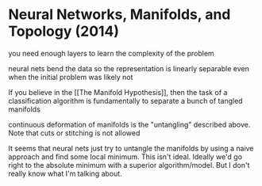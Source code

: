 # Neural Networks, Manifolds, and Topology (2014)

you need enough layers to learn the complexity of the problem

neural nets bend the data so the representation is linearly separable even when the initial problem was likely not

If you believe in the [[The Manifold Hypothesis]], then the task of a classification algorithm is fundamentally to separate a bunch of tangled manifolds

continuous deformation of manifolds is the "untangling" described above. Note that cuts or stitching is not allowed

It seems that neural nets just try to untangle the manifolds by using a naive approach and find some local minimum. This isn't ideal. Ideally we'd go right to the absolute minimum with a superior algorithm/model. But I don't really know what I'm talking about.